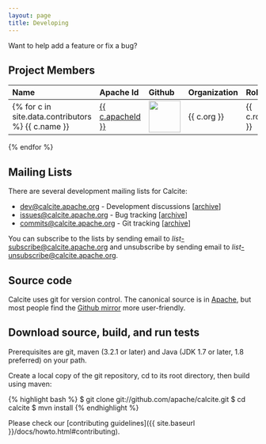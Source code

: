 ```yaml
---
layout: page
title: Developing
---
```

<!--
{% comment %}
Licensed to the Apache Software Foundation (ASF) under one or more
contributor license agreements.  See the NOTICE file distributed with
this work for additional information regarding copyright ownership.
The ASF licenses this file to you under the Apache License, Version 2.0
(the "License"); you may not use this file except in compliance with
the License.  You may obtain a copy of the License at

http://www.apache.org/licenses/LICENSE-2.0

Unless required by applicable law or agreed to in writing, software
distributed under the License is distributed on an "AS IS" BASIS,
WITHOUT WARRANTIES OR CONDITIONS OF ANY KIND, either express or implied.
See the License for the specific language governing permissions and
limitations under the License.
{% endcomment %}
-->

Want to help add a feature or fix a bug?

## Project Members

Name | Apache Id | Github | Organization | Role
:--- | :-------- | :----- | :---         | :---
{% for c in site.data.contributors %}  {{ c.name }} | <a href="http://people.apache.org/committer-index#{{ c.apacheId }}">{{ c.apacheId }}</a> | <a href="http://github.com/{{ c.githubId }}"><img width="64" src="{% unless c.avatar %}http://github.com/{{ c.githubId }}.png{% else %}{{ c.avatar }}{% endunless %}"></a> | {{ c.org }} | {{ c.role }}
{% endfor %}

## Mailing Lists

There are several development mailing lists for Calcite:

* [dev@calcite.apache.org](mailto:dev@calcite.apache.org) - Development discussions
  [[archive](https://mail-archives.apache.org/mod_mbox/calcite-dev/)]
* [issues@calcite.apache.org](mailto:issues@calcite.apache.org) - Bug tracking
  [[archive](https://mail-archives.apache.org/mod_mbox/calcite-issues/)]
* [commits@calcite.apache.org](mailto:commits@calcite.apache.org) - Git tracking
  [[archive](https://mail-archives.apache.org/mod_mbox/calcite-commits/)]

You can subscribe to the lists by sending email to
*list*-subscribe@calcite.apache.org and unsubscribe by sending email to
*list*-unsubscribe@calcite.apache.org.

## Source code

Calcite uses git for version control.  The canonical source is in
[Apache](https://git-wip-us.apache.org/repos/asf/calcite.git),
but most people find the
[Github mirror](https://github.com/apache/calcite) more
user-friendly.

## Download source, build, and run tests

Prerequisites are git, maven (3.2.1 or later) and Java (JDK 1.7 or
later, 1.8 preferred) on your path.

Create a local copy of the git repository, cd to its root directory,
then build using maven:

{% highlight bash %}
$ git clone git://github.com/apache/calcite.git
$ cd calcite
$ mvn install
{% endhighlight %}

Please check our [contributing guidelines]({{ site.baseurl }}/docs/howto.html#contributing).

